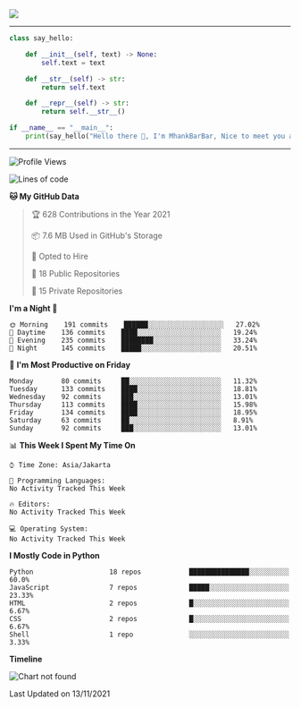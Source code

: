 <img align="center" height="auto" src="https://github.com/MhankBarBar/MhankBarBar/blob/master/img/1.jpg"/>
<!--
___
![Metrics](https://github.com/MhankBarBar/MhankBarBar/blob/master/github-metrics.svg)
___
-->
<!--
[![ReadMe Card](https://github-readme-stats.vercel.app/api/pin/?username=mhankbarbar&repo=termux-wabot&theme=auto)](https://github.com/mhankbarbar/termux-wabot)
-->

---
```python
class say_hello:

    def __init__(self, text) -> None:
        self.text = text

    def __str__(self) -> str:
        return self.text

    def __repr__(self) -> str:
        return self.__str__()

if __name__ == "__main__":
    print(say_hello("Hello there 👋, I'm MhankBarBar, Nice to meet you all!"))
```
---
<!--START_SECTION:waka-->
![Profile Views](http://img.shields.io/badge/Profile%20Views-297-blue)

![Lines of code](https://img.shields.io/badge/From%20Hello%20World%20I%27ve%20Written-497709%20lines%20of%20code-blue)

**🐱 My GitHub Data** 

> 🏆 628 Contributions in the Year 2021
 > 
> 📦 7.6 MB Used in GitHub's Storage 
 > 
> 💼 Opted to Hire
 > 
> 📜 18 Public Repositories 
 > 
> 🔑 15 Private Repositories  
 > 
**I'm a Night 🦉** 

```text
🌞 Morning    191 commits    ██████░░░░░░░░░░░░░░░░░░░   27.02% 
🌆 Daytime    136 commits    ████░░░░░░░░░░░░░░░░░░░░░   19.24% 
🌃 Evening    235 commits    ████████░░░░░░░░░░░░░░░░░   33.24% 
🌙 Night      145 commits    █████░░░░░░░░░░░░░░░░░░░░   20.51%

```
📅 **I'm Most Productive on Friday** 

```text
Monday       80 commits     ██░░░░░░░░░░░░░░░░░░░░░░░   11.32% 
Tuesday      133 commits    ████░░░░░░░░░░░░░░░░░░░░░   18.81% 
Wednesday    92 commits     ███░░░░░░░░░░░░░░░░░░░░░░   13.01% 
Thursday     113 commits    ████░░░░░░░░░░░░░░░░░░░░░   15.98% 
Friday       134 commits    ████░░░░░░░░░░░░░░░░░░░░░   18.95% 
Saturday     63 commits     ██░░░░░░░░░░░░░░░░░░░░░░░   8.91% 
Sunday       92 commits     ███░░░░░░░░░░░░░░░░░░░░░░   13.01%

```


📊 **This Week I Spent My Time On** 

```text
⌚︎ Time Zone: Asia/Jakarta

💬 Programming Languages: 
No Activity Tracked This Week

🔥 Editors: 
No Activity Tracked This Week

💻 Operating System: 
No Activity Tracked This Week

```

**I Mostly Code in Python** 

```text
Python                   18 repos            ███████████████░░░░░░░░░░   60.0% 
JavaScript               7 repos             █████░░░░░░░░░░░░░░░░░░░░   23.33% 
HTML                     2 repos             █░░░░░░░░░░░░░░░░░░░░░░░░   6.67% 
CSS                      2 repos             █░░░░░░░░░░░░░░░░░░░░░░░░   6.67% 
Shell                    1 repo              ░░░░░░░░░░░░░░░░░░░░░░░░░   3.33%

```


**Timeline**

![Chart not found](https://raw.githubusercontent.com/MhankBarBar/MhankBarBar/master/charts/bar_graph.png) 


 Last Updated on 13/11/2021
<!--END_SECTION:waka-->
